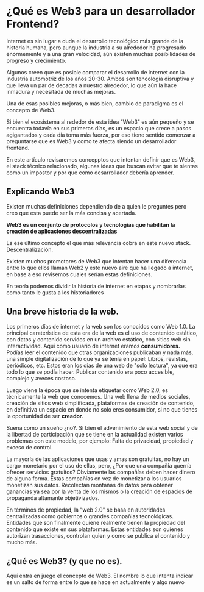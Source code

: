 # ¿Qué es Web3 para un desarrollador Frontend?

Internet es sin lugar a duda el desarrollo tecnológico más grande de la historia humana, pero aunque la industria a su alrededor ha progresado enormemente y a una gran velocidad, aún existen muchas posibilidades de progreso y crecimiento.

Algunos creen que es posible comparar el desarrollo de internet con la industria automotriz de los años 20-30. Ambos son tencología disruptiva y que lleva un par de decadas a nuestro alrededor, lo que aún la hace inmadura y necesitada de muchas mejoras.

Una de esas posibles mejoras, o más bien, cambio de paradigma es el concepto de Web3.

Si bien el ecosistema al rededor de esta idea "Web3" es aún pequeño y se encuentra todavía en sus primeros días, es un espacio que  crece a pasos agigantados y cada día toma más fuerza, por eso tiene sentido comenzar a preguntarse que es Web3 y como te afecta siendo un desarrollador frontend.

En este artículo revisaremos concepptos que intentan definir que es Web3, el stack técnico relacionado, algunas ideas que buscan evitar que te sientas como un impostor y por que como desarrollador debería aprender.

## Explicando Web3

Existen muchas definiciones dependiendo de a quien le preguntes pero creo que esta puede ser la más concisa y acertada.

**Web3 es un conjunto de protocolos y tecnologías que habilitan la creación de aplicaciones descentralizadas**

Es ese último concepto el que más relevancia cobra en este nuevo stack. Descentralización.

Existen muchos promotores de Web3 que intentan hacer una diferencia entre lo que ellos llaman Web2 y este nuevo aire que ha llegado a internet, en base a eso revisemos cuales serían estas definiciones.

En teoría podemos dividir la historia de internet en etapas y nombrarlas como tanto le gusta a los historiadores

## Una breve historia de la web.

Los primeros días de internet y la web son los conocidos como Web 1.0. La principal caraterística de esta era de la web es  el uso de contenido estático, con datos y contenido servidos en un archivo estático, con sitios web sin interactividad. Aquí como usuario de internet eramos **consumidores.** Podías leer el contenido que otras organizaciones publicaban  y nada más, una simple digitalización de lo que ya se tenía en papel: Libros, revistas, periódicos, etc.
Estos eran los días de una web de "solo lectura", ya que era todo lo que se podía hacer.
Publicar contenido era poco accesible, complejo y aveces costoso.

Luego viene la época que se intenta etiquetar como Web 2.0, es técnicamente la web que conocemos. Una web llena de medios sociales, creación de sitios web simplificada, plataformas de creación de contenido, en definitiva un espacio en donde no solo eres consumidor, si no que tienes la oportunidad de ser **creador**.

Suena como un sueño ¿no?. Si bien el advenimiento de esta web social y de la libertad de participación que se tiene en la actualidad existen varios problemas con este modelo, por ejemplo: Falta de privacidad, propiedad y exceso de control.

La mayoría de las aplicaciones que usas y amas son gratuitas, no hay un cargo monetario por el uso de ellas, pero, ¿Por que una compañía querría ofrecer servicios gratuitos? Obviamente las compañías deben hacer dinero de alguna forma. Estas compañías en vez de monetizar a los usuarios monetizan sus datos. Recolectan montañas de datos para obtener ganancias ya sea por la venta de los mismos o la creación de espacios de propaganda altamante objetivizados.

En términos de propiedad, la "web 2.0" se basa en autoridades centralizadas como gobiernos o grandes compañias tecnológicas. Entidades que son finalmente quiene realmente tienen la propiedad del contenido que existe en sus plataformas. Estas entidades son quienes autorizan trasacciones, controlan quien y como se publica el contenido y mucho más.

## ¿Qué es Web3? (y que no es).

Aquí entra en juego el concepto de Web3. El nombre lo que intenta indicar es un salto de forma entre lo que se hace en actualmente y algo nuevo

